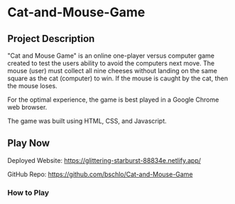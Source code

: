 # Cat-and-Mouse-Game

## Project Description

"Cat and Mouse Game" is an online one-player versus computer game created to test the users ability to avoid the computers next move. The mouse (user) must collect all nine cheeses without landing on the same square as the cat (computer) to win. If the mouse is caught by the cat, then the mouse loses.

For the optimal experience, the game is best played in a Google Chrome web browser.

The game was built using HTML, CSS, and Javascript.

## Play Now

Deployed Website: https://glittering-starburst-88834e.netlify.app/

GitHub Repo: https://github.com/bschlo/Cat-and-Mouse-Game

### How to Play 

